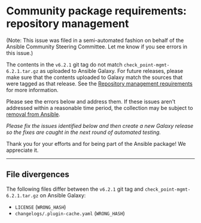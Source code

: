 # Community package requirements: repository management

(Note: This issue was filed in a semi-automated fashion on behalf of the Ansible Community Steering Committee. Let me know if you see errors in this issue.)


The contents in the `v6.2.1` git tag do not match `check_point-mgmt-6.2.1.tar.gz` as uploaded to Ansible Galaxy. For future releases, please make sure that the contents uploaded to Galaxy match the sources that were tagged as that release. See the [Repository management requirements][repo-mgmt] for more information.

Please see the errors below and address them. If these issues aren't addressed within a reasonable time period, the collection may be subject to [removal from Ansible][removal].

*Please fix the issues identified below and then create a new Galaxy release so the fixes are caught in the next round of automated testing.*

Thank you for your efforts and for being part of the Ansible package! We appreciate it.

---


## File divergences

The following files differ between the `v6.2.1` git tag and `check_point-mgmt-6.2.1.tar.gz` on Ansible Galaxy:

- `LICENSE` (`WRONG_HASH`)
- `changelogs/.plugin-cache.yaml` (`WRONG_HASH`)


[ci-testing]: https://docs.ansible.com/ansible/latest/community/collection_contributors/collection_requirements.html#ci-testing
[repo-mgmt]: https://docs.ansible.com/ansible/latest/community/collection_contributors/collection_requirements.html#repository-management
[removal]: https://github.com/ansible-collections/overview/blob/main/removal_from_ansible.rst
